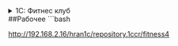 
<details>
  <summary>1С: Фитнес клуб</summary>
  </details>
##Рабочее
```bash

http://192.168.2.16/hran1c/repository.1ccr/fitness4
```
